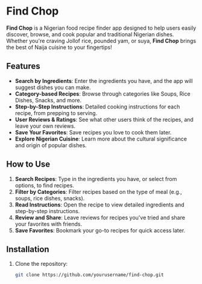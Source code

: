 # Find Chop

**Find Chop** is a Nigerian food recipe finder app designed to help users easily discover, browse, and cook popular and traditional Nigerian dishes. Whether you're craving Jollof rice, pounded yam, or suya, **Find Chop** brings the best of Naija cuisine to your fingertips!

## Features

- **Search by Ingredients**: Enter the ingredients you have, and the app will suggest dishes you can make.
- **Category-based Recipes**: Browse through categories like Soups, Rice Dishes, Snacks, and more.
- **Step-by-Step Instructions**: Detailed cooking instructions for each recipe, from prepping to serving.
- **User Reviews & Ratings**: See what other users think of the recipes, and leave your own reviews.
- **Save Your Favorites**: Save recipes you love to cook them later.
- **Explore Nigerian Cuisine**: Learn more about the cultural significance and origin of popular dishes.

## How to Use

1. **Search Recipes**: Type in the ingredients you have, or select from options, to find recipes.
2. **Filter by Categories**: Filter recipes based on the type of meal (e.g., soups, rice dishes, snacks).
3. **Read Instructions**: Open the recipe to view detailed ingredients and step-by-step instructions.
4. **Review and Share**: Leave reviews for recipes you've tried and share your favorites with friends.
5. **Save Favorites**: Bookmark your go-to recipes for quick access later.

## Installation

1. Clone the repository:

   ```bash
   git clone https://github.com/yourusername/find-chop.git
